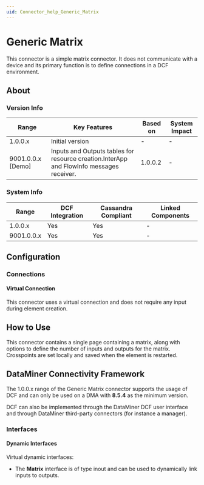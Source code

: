 ```yaml
---
uid: Connector_help_Generic_Matrix
---
```


# Generic Matrix

This connector is a simple matrix connector. It does not communicate with a device and its primary function is to define connections in a DCF environment.

## About

### Version Info

| **Range**           | **Key Features**                                                                         | **Based on** | **System Impact** |
|---------------------|------------------------------------------------------------------------------------------|--------------|-------------------|
| 1.0.0.x             | Initial version                                                                          | \-           | \-                |
| 9001.0.0.x \[Demo\] | Inputs and Outputs tables for resource creation.InterApp and FlowInfo messages receiver. | 1.0.0.2      | \-                |

### System Info

| **Range**  | **DCF Integration** | **Cassandra Compliant** | **Linked Components** |
|------------|---------------------|-------------------------|-----------------------|
| 1.0.0.x    | Yes                 | Yes                     | \-                    |
| 9001.0.0.x | Yes                 | Yes                     | \-                    |

## Configuration

### Connections

#### Virtual Connection

This connector uses a virtual connection and does not require any input during element creation.

## How to Use

This connector contains a single page containing a matrix, along with options to define the number of inputs and outputs for the matrix. Crosspoints are set locally and saved when the element is restarted.

## DataMiner Connectivity Framework

The 1.0.0.x range of the Generic Matrix connector supports the usage of DCF and can only be used on a DMA with **8.5.4** as the minimum version.

DCF can also be implemented through the DataMiner DCF user interface and through DataMiner third-party connectors (for instance a manager).

### Interfaces

#### Dynamic Interfaces

Virtual dynamic interfaces:

- The **Matrix** interface is of type inout and can be used to dynamically link inputs to outputs.
